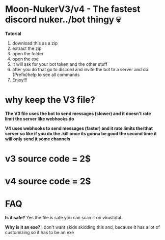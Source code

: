 # Moon-NukerV3/v4 - The fastest discord nuker../bot thingy 💀

**Tutorial**
1. download this as a zip
2. extract the zip
3. open the folder
4. open the exe
5. it will ask for your bot token and the other stuff
6. after you do that go to discord and invite the bot to a server and do {Prefix}help to see all commands
7. Enjoy!!!

# why keep the V3 file?
**The V3 file uses the bot to send messages (slower) and it doesn't rate limit the server like webhooks do**

**V4 uses webhooks to send messages (faster) and it rate limits the/that server so like if you do the .kill once its gonna be good the second time it will only send it some channels**

# v3 source code = 2$
# v4 source code = 2$

# FAQ

**Is it safe?**
Yes the file is safe you can scan it on virustotal.

**Why is it an exe?**
I don't want skids skidding this and, because it has a lot of customizing so it has to be an exe
